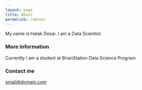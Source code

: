 ```yaml
---
layout: page
title: About
permalink: /about/
---
```


My name is Halak Desai. I am a Data Scientist.

### More Information

Currently I am a student at BrianStation Data Science Program.

### Contact me

[email@domain.com](mailto:halakdesai.com)
